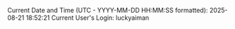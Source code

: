 Current Date and Time (UTC - YYYY-MM-DD HH:MM:SS formatted): 2025-08-21 18:52:21
Current User's Login: luckyaiman
